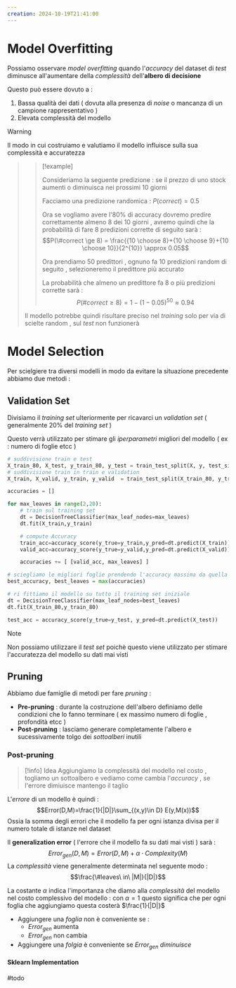 ```yaml
---
creation: 2024-10-19T21:41:00
---
```

# Model Overfitting

Possiamo osservare *model overfitting* quando l'*accuracy* del dataset di *test* diminusce all'aumentare della *complessità* dell'**albero di decisione**

Questo può essere dovuto a : 
1. Bassa qualità dei dati ( dovuta alla presenza di *noise* o mancanza di un campione rappresentativo )
2. Elevata complessità del modello 

>[!warning] 
Il modo in cui costruiamo e valutiamo il modello influisce sulla sua complessità e accuratezza
>>[!example]
>>
>>Consideriamo la seguente predizione : se il prezzo di uno stock aumenti o diminuisca nei prossimi 10 giorni 
>>
>>Facciamo una predizione randomica : $P(correct)=0.5$
>>
>>Ora se vogliamo avere l'80% di accuracy dovremo predire correttamente almeno 8 dei 10 giorni , avremo quindi che la probabilità di fare 8 predizioni corrette di seguito sarà :
>>$$P(\#correct \ge 8) = \frac{{10 \choose 8}+{10 \choose 9}+{10 \choose  10}}{2^{10}} \approx 0.05$$
>>
>>Ora prendiamo 50 predittori , ognuno fa 10 predizioni random di seguito , selezioneremo il predittore più accurato 
>>
>>La probabilità che almeno un predittore fa 8 o più predizioni corrette sarà : 
>>$$P(\#correct \geq 8 ) = 1-(1-0.05)^{50} \approx 0.94$$
>>
>
>Il modello potrebbe quindi risultare preciso nel *training* solo per via di scielte random , sul *test* non funzionerà

# Model Selection

Per scielgiere tra diversi modelli in modo da evitare la situazione precedente abbiamo due metodi : 
## Validation Set

Divisiamo il *training set* ulteriormente per ricavarci un *validation set* ( generalmente $20\%$ del *training set* )

Questo verrà utilizzato per stimare gli *iperparametri* migliori del modello ( ex : numero di foglie etcc )

```python
# suddivisione train e test
X_train_80, X_test, y_train_80, y_test = train_test_split(X, y, test_size=0.20, random_state=42)
# suddivisione train in train e validation
X_train, X_valid, y_train, y_valid  = train_test_split(X_train_80, y_train_80,test_size=0.20, random_state=42)

accuracies = []

for max_leaves in range(2,20):
    # train sul training set
    dt = DecisionTreeClassifier(max_leaf_nodes=max_leaves)
    dt.fit(X_train,y_train)

    # compute Accuracy
    train_acc=accuracy_score(y_true=y_train,y_pred=dt.predict(X_train))
    valid_acc=accuracy_score(y_true=y_valid,y_pred=dt.predict(X_valid))

    accuracies += [ [valid_acc, max_leaves] ]

# sciegliamo le migliori foglie prendendo l'accuracy massima da quella caolcata con il validation set
best_accuracy, best_leaves = max(accuracies)

# ri fittiamo il modello su tutto il training set iniziale
dt = DecisionTreeClassifier(max_leaf_nodes=best_leaves)
dt.fit(X_train_80,y_train_80)

test_acc = accuracy_score(y_true=y_test, y_pred=dt.predict(X_test))
```

>[!note] 
>Non possiamo utilizzare il *test set* poichè questo viene utilizzato per stimare  l'accuratezza del modello su dati mai visti
## Pruning

Abbiamo due famiglie di metodi per fare *pruning* :
+ **Pre-pruning** : durante la costruzione dell'albero definiamo delle condizioni che lo fanno terminare ( ex massimo numero di foglie , profondità etcc )
+ **Post-pruning** : lasciamo generare completamente l'albero e sucessivamente tolgo dei *sottoalberi* inutili 
### Post-pruning

>[!info] Idea
>Aggiungiamo la complessità del modello nel costo , togliamo un sottoalbero e vediamo come cambia l'*accuracy* , se l'errore dimiuisce mantengo il taglio 

L'*errore* di un modello è quindi : 
$$Error(D,M)=\frac{1}{|D|}\sum_{(x,y)\in D} E(y,M(x))$$
Ossia la somma degli errori che il modello fa per ogni istanza divisa per il numero totale di istanze nel dataset 

Il **generalization error** ( l'errore che il modello fa su dati mai visti ) sarà : 
$$Error_{gen}(D,M) = Error(D,M)+ \alpha \cdot Complexity(M)$$
La *complessità* viene generalmente determinata nel seguente modo : 
$$\frac{\#leaves\ in\ |M|}{|D|}$$

La costante $\alpha$ indica l'importanza che diamo alla *complessità* del modello nel costo complessivo del modello : con $\alpha = 1$ questo significa che per ogni foglia che aggiungiamo questa costerà $\frac{1}{|D|}$ 
+ Aggiungere una *foglia* non è conveniente se : 
	+ $Error_{gen}$ aumenta
	+ $Error_{gen}$ non cambia
+ Aggiungere una *folgia* è conveniente se $Error_{gen}$ *diminuisce*

#### Sklearn Implementation

#todo 